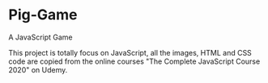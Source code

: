 # Pig-Game
A JavaScript Game

This project is totally focus on JavaScript, all the images, HTML and CSS code are copied from the online courses "The Complete JavaScript Course 2020" on Udemy.
